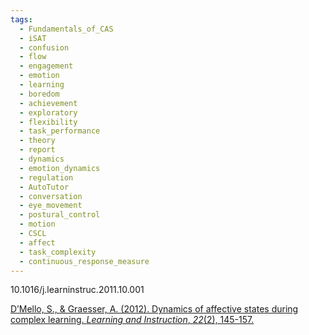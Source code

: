 ```yaml
---
tags:
  - Fundamentals_of_CAS
  - iSAT
  - confusion
  - flow
  - engagement
  - emotion
  - learning
  - boredom
  - achievement
  - exploratory
  - flexibility
  - task_performance
  - theory
  - report
  - dynamics
  - emotion_dynamics
  - regulation
  - AutoTutor
  - conversation
  - eye_movement
  - postural_control
  - motion
  - CSCL
  - affect
  - task_complexity
  - continuous_response_measure
---
```


10.1016/j.learninstruc.2011.10.001

[D’Mello, S., & Graesser, A. (2012). Dynamics of affective states during complex learning. _Learning and Instruction_, _22_(2), 145-157.](https://www.sciencedirect.com/science/article/pii/S0959475211000806?casa_token=EZSmMvI8Hj8AAAAA:TkAVJx31NehbHNsSFpV9hCUzBe2kKEdTOQs0lM7j8EpxOzJrMjxYgllRnUdphJs3IqjFDeyKzQ)
